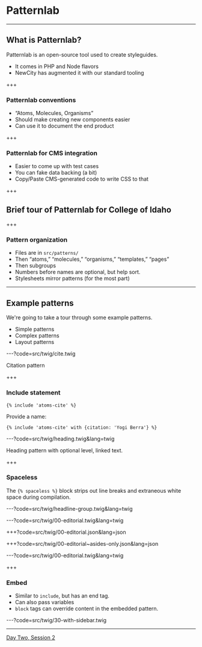 # Patternlab

---

## What is Patternlab?

Patternlab is an open-source tool used to create styleguides.

- It comes in PHP and Node flavors
- NewCity has augmented it with our standard tooling

+++

### Patternlab conventions

- “Atoms, Molecules, Organisms”
- Should make creating new components easier
- Can use it to document the end product

+++

### Patternlab for CMS integration

- Easier to come up with test cases
- You can fake data backing (a bit)
- Copy/Paste CMS-generated code to write CSS to that

+++

## Brief tour of Patternlab for College of Idaho

+++

### Pattern organization

- Files are in `src/patterns/`
- Then “atoms,” “molecules,” “organisms,” “templates,” “pages”
- Then subgroups
- Numbers before names are optional, but help sort.
- Stylesheets mirror patterns (for the most part)

---

## Example patterns

We're going to take a tour through some example patterns.

- Simple patterns
- Complex patterns
- Layout patterns

---?code=src/twig/cite.twig

Citation pattern

+++ 

### Include statement

```twig
{% include 'atoms-cite' %}
```

Provide a name:

```twig 
{% include 'atoms-cite' with {citation: 'Yogi Berra'} %}
```

---?code=src/twig/heading.twig&lang=twig

Heading pattern with optional level, linked text.

+++

### Spaceless

The `{% spaceless %}` block strips out line breaks and extraneous white space during compilation.

---?code=src/twig/headline-group.twig&lang=twig

---?code=src/twig/00-editorial.twig&lang=twig

+++?code=src/twig/00-editorial.json&lang=json

+++?code=src/twig/00-editorial~asides-only.json&lang=json

---?code=src/twig/00-editorial.twig&lang=twig

+++

### Embed

- Similar to `include`, but has an end tag.
- Can also pass variables
- `block` tags can override content in the embedded pattern.

---?code=src/twig/30-with-sidebar.twig

--- 

[Day Two, Session 2](https://gitpitch.com/thudfactor/coi-training?p=23)

